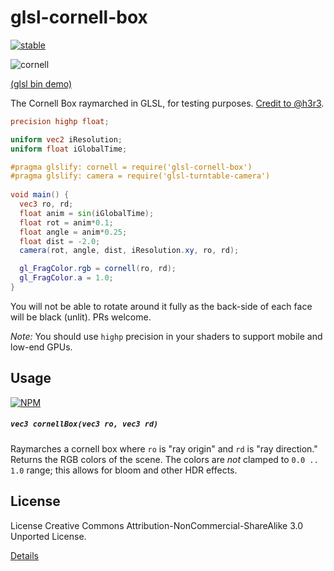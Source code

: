 # glsl-cornell-box

[![stable](http://badges.github.io/stability-badges/dist/stable.svg)](http://github.com/badges/stability-badges)

![cornell](http://i.imgur.com/wX030Ti.png)

[(glsl bin demo)](http://glslb.in/s/32a06a02)

The Cornell Box raymarched in GLSL, for testing purposes. [Credit to @h3r3](https://www.shadertoy.com/view/4ssGzS). 

```glsl
precision highp float;

uniform vec2 iResolution;
uniform float iGlobalTime;

#pragma glslify: cornell = require('glsl-cornell-box')
#pragma glslify: camera = require('glsl-turntable-camera')
 
void main() {
  vec3 ro, rd;
  float anim = sin(iGlobalTime);
  float rot = anim*0.1;
  float angle = anim*0.25;
  float dist = -2.0;
  camera(rot, angle, dist, iResolution.xy, ro, rd);

  gl_FragColor.rgb = cornell(ro, rd);
  gl_FragColor.a = 1.0; 
}
```

You will not be able to rotate around it fully as the back-side of each face will be black (unlit). PRs welcome.

*Note:* You should use `highp` precision in your shaders to support mobile and low-end GPUs.

## Usage

[![NPM](https://nodei.co/npm/glsl-cornell-box.png)](https://www.npmjs.com/package/glsl-cornell-box)

##### `vec3 cornellBox(vec3 ro, vec3 rd)`

Raymarches a cornell box where `ro` is "ray origin" and `rd` is "ray direction." Returns the RGB colors of the scene. The colors are *not* clamped to `0.0 .. 1.0` range; this allows for bloom and other HDR effects.

## License

License Creative Commons Attribution-NonCommercial-ShareAlike 3.0 Unported License.

[Details](https://creativecommons.org/licenses/by-nc-sa/3.0/)